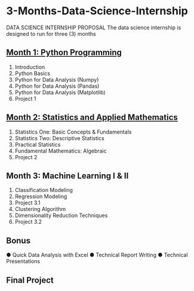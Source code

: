 # 3-Months-Data-Science-Internship
DATA SCIENCE INTERNSHIP PROPOSAL
The data science internship is designed to run for three (3) months
## [Month 1: Python Programming](https://github.com/eaniyom/3-Months-Data-Science-Internship/tree/master/Month%201%20-%20Python%20Programming)
1.	Introduction
2.	Python Basics
3.	Python for Data Analysis (Numpy)
4.	Python for Data Analysis (Pandas)
5.	Python for Data Analysis (Matplotlib)
6.	Project 1
## [Month 2: Statistics and Applied Mathematics](https://github.com/eaniyom/3-Months-Data-Science-Internship/tree/master/Month%202%20-%20Statisitics%20and%20Applied%20Mathematics)
1.	Statistics One: Basic Concepts & Fundamentals
2.	Statistics Two: Descriptive Statistics 
3.	Practical Statistics
4.	Fundamental Mathematics: Algebraic 
5.	Project 2
## Month 3: Machine Learning I & II
1.	Classification Modeling
2.	Regression Modeling
3.	Project 3.1
4.	Clustering Algorithm
5.	Dimensionality Reduction Techniques 
6.	Project 3.2
## Bonus
●	Quick Data Analysis with Excel
●	Technical Report Writing 
●	Technical Presentations
## Final Project
